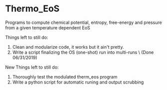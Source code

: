 # Thermo_EoS
Programs to compute chemical potential, entropy, free-energy and pressure from a given temperature dependent EoS


Things left to still do:

1) Clean and modularize code, it works but it ain't pretty.
2) Write a script finalizing the OS (one-shot) run into multi-runs \ 
(Done 06/31/2019)





New Things left to still do:

1) Thoroughly test the modulated therm_eos program
2) Write a python script for automatic runing and output scrubbing













